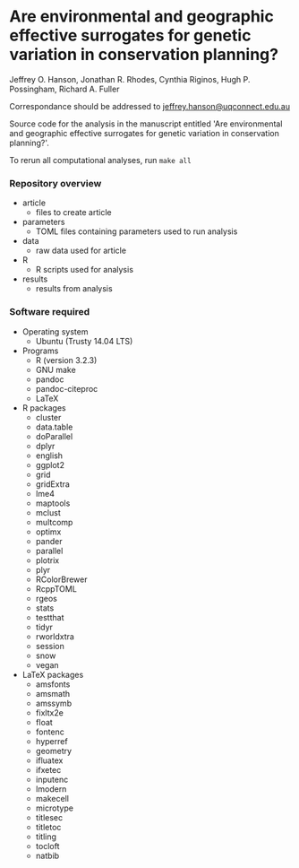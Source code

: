 Are environmental and geographic effective surrogates for genetic variation in conservation planning?
========================================================================================================

Jeffrey O. Hanson, Jonathan R. Rhodes, Cynthia Riginos, Hugh P. Possingham, Richard A. Fuller

Correspondance should be addressed to [jeffrey.hanson@uqconnect.edu.au](mailto:jeffrey.hanson@uqconnect.edu.au)

Source code for the analysis in the manuscript entitled 'Are environmental and geographic effective surrogates for genetic variation in conservation planning?'. 

To rerun all computational analyses, run `make all`

### Repository overview

* article
	+ files to create article
* parameters
	+ TOML files containing parameters used to run analysis
* data
	+ raw data used for article
* R
	+ R scripts used for analysis 
* results
	+ results from analysis

### Software required

* Operating system
	+ Ubuntu (Trusty 14.04 LTS)
* Programs
	+ R (version 3.2.3)
	+ GNU make
	+ pandoc
	+ pandoc-citeproc
	+ LaTeX
* R packages
	+ cluster
	+ data.table
	+ doParallel
	+ dplyr
	+ english
	+ ggplot2
	+ grid
	+ gridExtra
	+ lme4
	+ maptools
	+ mclust
	+ multcomp
	+ optimx
	+ pander
	+ parallel
	+ plotrix
	+ plyr
	+ RColorBrewer
	+ RcppTOML
	+ rgeos
	+ stats
	+ testthat
	+ tidyr
	+ rworldxtra
	+ session
	+ snow
	+ vegan
* LaTeX packages
	+ amsfonts
	+ amsmath
	+ amssymb
	+ fixltx2e
	+ float
	+ fontenc
	+ hyperref
	+ geometry
	+ ifluatex
	+ ifxetec
	+ inputenc
	+ lmodern
	+ makecell
	+ microtype
	+ titlesec
	+ titletoc
	+ titling
	+ tocloft
	+ natbib


